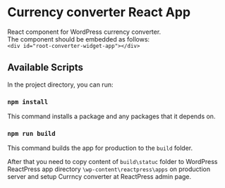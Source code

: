 # Currency converter React App

React component for WordPress currency converter.\
The component should be embedded as follows:\
`<div id="root-converter-widget-app"></div>`

## Available Scripts

In the project directory, you can run:

### `npm install`
This command installs a package and any packages that it depends on.

### `npm run build`

This command builds the app for production to the `build` folder.

After that you need to copy content of `build\statuc` folder 
to WordPress ReactPress app directory `\wp-content\reactpress\apps` 
on production server and setup Currncy converter at ReactPress admin page.